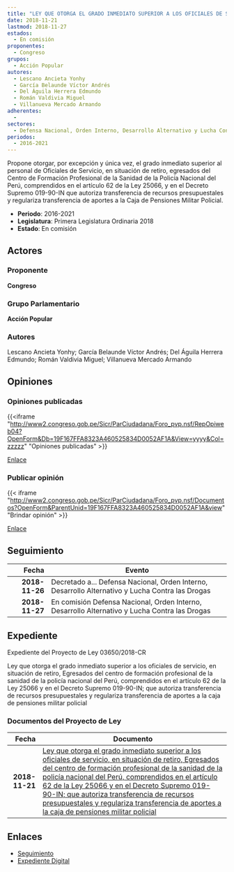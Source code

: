 ```yaml
---
title: "LEY QUE OTORGA EL GRADO INMEDIATO SUPERIOR A LOS OFICIALES DE SERVICIO, EN SITUACIÓN DE RETIRO, EGRESADOS DEL CENTRO DE FORMACIÓN PROFESIONAL DE LA SANIDAD DE LA POLICÍA NACIONAL DEL PERÚ, COMPRENDIDOS EN EL ARTÍCULO 62 DE LA LEY 25066 Y EN EL DECRETO SUPREMO 019-90-IN QUE AUTORIZA TRANSFERENCIA DE RECURSOS PRESUPUESTALES Y REGULARIZA TRANSFERENCIA DE APORTES A LA CAJA DE PENSIONES MILITAR POLICIAL"
date: 2018-11-21
lastmod: 2018-11-27
estados: 
  - En comisión
proponentes: 
  - Congreso
grupos: 
  - Acción Popular
autores: 
  - Lescano Ancieta Yonhy
  - García Belaunde Víctor Andrés
  - Del Águila Herrera Edmundo
  - Román Valdivia Miguel
  - Villanueva Mercado Armando
adherentes: 
  - 
sectores: 
  - Defensa Nacional, Orden Interno, Desarrollo Alternativo y Lucha Contra las Drogas
periodos: 
  - 2016-2021
---
```


Propone otorgar, por excepción y única vez, el grado inmediato superior al personal de Oficiales de Servicio, en situación de retiro, egresados del Centro de Formación Profesional de la Sanidad de la Policía Nacional del Perú, comprendidos en el artículo 62 de la Ley 25066, y en el Decreto Supremo 019-90-IN que autoriza transferencia de recursos presupuestales y regulariza transferencia de aportes a la Caja de Pensiones Militar Policial.

- **Periodo**: 2016-2021
- **Legislatura**: Primera Legislatura Ordinaria 2018
- **Estado**: En comisión

## Actores

### Proponente

**Congreso**

### Grupo Parlamentario

**Acción Popular**

### Autores

Lescano Ancieta Yonhy; García Belaunde Víctor Andrés; Del Águila Herrera Edmundo; Román Valdivia Miguel; Villanueva Mercado Armando


## Opiniones

### Opiniones publicadas

{{<iframe "http://www2.congreso.gob.pe/Sicr/ParCiudadana/Foro_pvp.nsf/RepOpiweb04?OpenForm&Db=19F167FFA8323A460525834D0052AF1A&View=yyyy&Col=zzzzz" "Opiniones publicadas" >}}

[Enlace](http://www2.congreso.gob.pe/Sicr/ParCiudadana/Foro_pvp.nsf/RepOpiweb04?OpenForm&Db=19F167FFA8323A460525834D0052AF1A&View=yyyy&Col=zzzzz)
### Publicar opinión

{{< iframe "http://www2.congreso.gob.pe/Sicr/ParCiudadana/Foro_pvp.nsf/Documentos?OpenForm&ParentUnid=19F167FFA8323A460525834D0052AF1A&view" "Brindar opinión" >}}

[Enlace](http://www2.congreso.gob.pe/Sicr/ParCiudadana/Foro_pvp.nsf/Documentos?OpenForm&ParentUnid=19F167FFA8323A460525834D0052AF1A&view)

## Seguimiento

| Fecha | Evento |
|------:|--------|
| **2018-11-26** | Decretado a... Defensa Nacional, Orden Interno, Desarrollo Alternativo y Lucha Contra las Drogas|
| **2018-11-27** | En comisión Defensa Nacional, Orden Interno, Desarrollo Alternativo y Lucha Contra las Drogas|


## Expediente

Expediente del Proyecto de Ley 03650/2018-CR

Ley que otorga el grado inmediato superior a los oficiales de servicio, en situación de retiro, Egresados del centro de formación profesional de la sanidad de la policía nacional del Perú, comprendidos en el artículo 62 de la Ley 25066 y en el Decreto Supremo 019-90-IN; que autoriza transferencia de recursos presupuestales y regulariza transferencia de aportes a la caja de pensiones militar policial


### Documentos del Proyecto de Ley

| Fecha | Documento |
|------:|--------|
| **2018-11-21** | [Ley que otorga el grado inmediato superior a los oficiales de servicio, en situación de retiro, Egresados del centro de formación profesional de la sanidad de la policía nacional del Perú, comprendidos en el artículo 62 de la Ley 25066 y en el Decreto Supremo 019-90-IN; que autoriza transferencia de recursos presupuestales y regulariza transferencia de aportes a la caja de pensiones militar policial](http://www.leyes.congreso.gob.pe/Documentos/2016_2021/Proyectos_de_Ley_y_de_Resoluciones_Legislativas/PL0365020181121..pdf) |

## Enlaces 

- [Seguimiento](http://www2.congreso.gob.pehttp://www2.congreso.gob.pe/Sicr/TraDocEstProc/CLProLey2016.nsf/f7fff46988ca05b1052578e100829cc7/52faa73155f9bf500525834c007f4418?OpenDocument)
- [Expediente Digital](http://www2.congreso.gob.pehttp://www2.congreso.gob.pe/Sicr/TraDocEstProc/CLProLey2016.nsf/f7fff46988ca05b1052578e100829cc7/52faa73155f9bf500525834c007f4418?OpenDocument&Click=05257FB7005EB655.eb71d0cf91d8294e05256cdf006b5706/$Body/0.1C6C)
